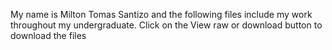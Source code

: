 My name is Milton Tomas Santizo and the following files include my work throughout my undergraduate. Click on the View raw or download button to download the files
